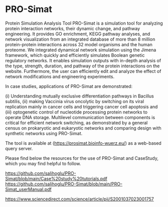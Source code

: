 # PRO-Simat
Protein Simulation Analysis Tool
PRO-Simat is a simulation tool for analyzing protein interaction networks, 
their dynamic change, and pathway engineering. It provides GO enrichment, 
KEGG pathway analyses, and network visualization from an integrated database of more than 
8 million protein-protein interactions across 32 model organisms and the human proteome.
We integrated dynamical network simulation using the Jimena framework, 
which quickly and efficiently simulates Boolean genetic regulatory networks.
It enables simulation outputs with in-depth analysis of the type, 
strength, duration, and pathway of the protein interactions on the website.
Furthermore, the user can efficiently edit and analyze the effect of network modifications and 
engineering experiments.

In case studies, applications of PRO-Simat are demonstrated: 

(i) Understanding mutually exclusive differentiation pathways in Bacillus subtilis, 
(ii) making Vaccinia virus oncolytic by switching on its viral replication mainly in cancer
cells and triggering cancer cell apoptosis and 
(iii) optogenetic control of nucleotide processing protein networks to operate DNA storage.
Multilevel communication between components is critical for efficient network switching, 
as demonstrated by a general census on prokaryotic and eukaryotic networks and comparing 
design with synthetic networks using PRO-Simat. 

The tool is available at (https://prosimat.bioinfo-wuerz.eu/) as a web-based query server. 

Please find below the resources for the use of PRO-Simat and CaseStudy, 
which you may find helpful to follow. 

https://github.com/salihoglu/PRO-Simat/blob/main/Case%20study%20tutorials.pdf
https://github.com/salihoglu/PRO-Simat/blob/main/PRO-Simat_userManual.pdf

https://www.sciencedirect.com/science/article/pii/S2001037023001757
